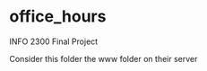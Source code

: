 office_hours
============

INFO 2300 Final Project

Consider this folder the www folder on their server